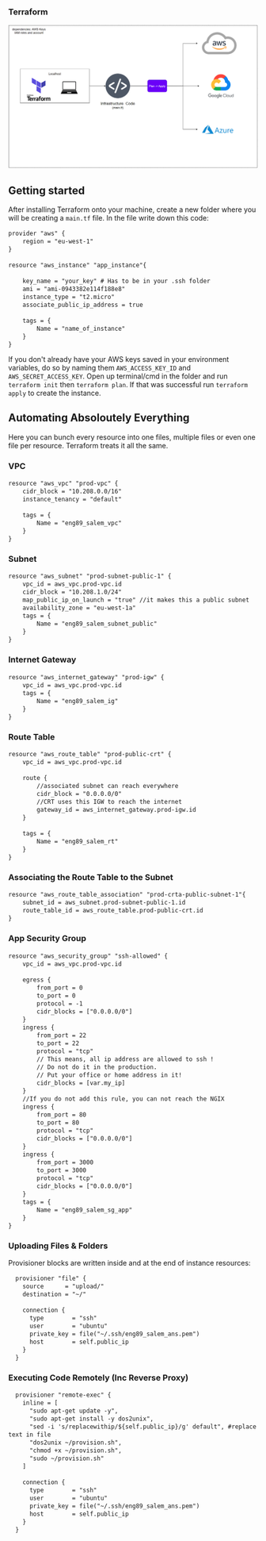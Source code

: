 ### Terraform

![img](tera_IAC_diagram.png)

## Getting started
After installing Terraform onto your machine, create a new folder where you will be creating a `main.tf` file. In the file write down this code:
```
provider "aws" {
	region = "eu-west-1"
}

resource "aws_instance" "app_instance"{

	key_name = "your_key" # Has to be in your .ssh folder
	ami = "ami-0943382e114f188e8"
	instance_type = "t2.micro"
	associate_public_ip_address = true

	tags = {
		Name = "name_of_instance"
	}
}
```

If you don't already have your AWS keys saved in your environment variables, do so by naming them `AWS_ACCESS_KEY_ID` and `AWS_SECRET_ACCESS_KEY`.
Open up terminal/cmd in the folder and run `terraform init` then `terraform plan`. If that was successful run `terraform apply` to create the instance.

## Automating Absoloutely Everything
Here you can bunch every resource into one files, multiple files or even one file per resource. Terraform treats it all the same.
### VPC
```
resource "aws_vpc" "prod-vpc" {
    cidr_block = "10.208.0.0/16"
    instance_tenancy = "default"    
    
    tags = {
        Name = "eng89_salem_vpc"
    }
}
```
### Subnet
```
resource "aws_subnet" "prod-subnet-public-1" {
    vpc_id = aws_vpc.prod-vpc.id
    cidr_block = "10.208.1.0/24"
    map_public_ip_on_launch = "true" //it makes this a public subnet
    availability_zone = "eu-west-1a"
    tags = {
        Name = "eng89_salem_subnet_public"
    }
}
```
### Internet Gateway
```
resource "aws_internet_gateway" "prod-igw" {
    vpc_id = aws_vpc.prod-vpc.id
    tags = {
        Name = "eng89_salem_ig"
    }
}
```
### Route Table
```
resource "aws_route_table" "prod-public-crt" {
    vpc_id = aws_vpc.prod-vpc.id
    
    route {
        //associated subnet can reach everywhere
        cidr_block = "0.0.0.0/0" 
        //CRT uses this IGW to reach the internet
        gateway_id = aws_internet_gateway.prod-igw.id
    }
    
    tags = {
        Name = "eng89_salem_rt"
    }
}
```
### Associating the Route Table to the Subnet
```
resource "aws_route_table_association" "prod-crta-public-subnet-1"{
    subnet_id = aws_subnet.prod-subnet-public-1.id
    route_table_id = aws_route_table.prod-public-crt.id
}
```
### App Security Group
```
resource "aws_security_group" "ssh-allowed" {
    vpc_id = aws_vpc.prod-vpc.id
    
    egress {
        from_port = 0
        to_port = 0
        protocol = -1
        cidr_blocks = ["0.0.0.0/0"]
    }
    ingress {
        from_port = 22
        to_port = 22
        protocol = "tcp"
        // This means, all ip address are allowed to ssh ! 
        // Do not do it in the production. 
        // Put your office or home address in it!
        cidr_blocks = [var.my_ip]
    }
    //If you do not add this rule, you can not reach the NGIX  
    ingress {
        from_port = 80
        to_port = 80
        protocol = "tcp"
        cidr_blocks = ["0.0.0.0/0"]
    }
    ingress {
        from_port = 3000
        to_port = 3000
        protocol = "tcp"
        cidr_blocks = ["0.0.0.0/0"]
    }
    tags = {
        Name = "eng89_salem_sg_app"
    }
}
```
### Uploading Files & Folders
Provisioner blocks are written inside and at the end of instance resources:
```
  provisioner "file" {
    source      = "upload/"
    destination = "~/"

    connection {
      type        = "ssh"
      user        = "ubuntu"
      private_key = file("~/.ssh/eng89_salem_ans.pem")
      host        = self.public_ip
    }
  }
```
### Executing Code Remotely (Inc Reverse Proxy)
```
  provisioner "remote-exec" {
    inline = [
      "sudo apt-get update -y",
      "sudo apt-get install -y dos2unix",
      "sed -i 's/replacewithip/${self.public_ip}/g' default", #replace text in file
      "dos2unix ~/provision.sh",
      "chmod +x ~/provision.sh",
      "sudo ~/provision.sh"
    ]

    connection {
      type        = "ssh"
      user        = "ubuntu"
      private_key = file("~/.ssh/eng89_salem_ans.pem")
      host        = self.public_ip
    }
  }
```